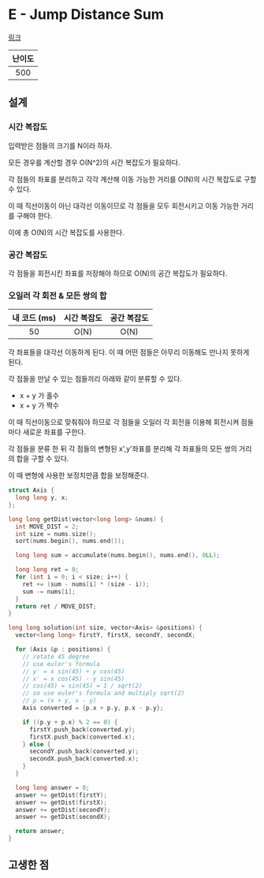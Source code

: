 # E - Jump Distance Sum

[링크](https://atcoder.jp/contests/abc351/tasks/abc351_e)

| 난이도 |
| :----: |
|  500   |

## 설계

### 시간 복잡도

입력받은 점들의 크기를 N이라 하자.

모든 경우를 계산할 경우 O(N^2)의 시간 복잡도가 필요하다.

각 점들의 좌표를 분리하고 각각 계산해 이동 가능한 거리를 O(N)의 시간 복잡도로 구할 수 있다.

이 때 직선이동이 아닌 대각선 이동이므로 각 점들을 모두 회전시키고 이동 가능한 거리를 구해야 한다.

이에 총 O(N)의 시간 복잡도를 사용한다.

### 공간 복잡도

각 점들을 회전시킨 좌표를 저장해야 하므로 O(N)의 공간 복잡도가 필요하다.

### 오일러 각 회전 & 모든 쌍의 합

| 내 코드 (ms) | 시간 복잡도 | 공간 복잡도 |
| :----------: | :---------: | :---------: |
|      50      |    O(N)     |    O(N)     |

각 좌표들을 대각선 이동하게 된다. 이 때 어떤 점들은 아무리 이동해도 만나지 못하게 된다.

각 점들을 만날 수 있는 점들끼리 아래와 같이 분류할 수 있다.

- x + y 가 홀수
- x + y 가 짝수

이 때 직선이동으로 맞춰줘야 하므로 각 점들을 오일러 각 회전을 이용해 회전시켜 점들마다 새로운 좌표를 구한다.

각 점들을 분류 한 뒤 각 점들의 변형된 x',y'좌표를 분리해 각 좌표들의 모든 쌍의 거리의 합을 구할 수 있다.

이 때 변형에 사용한 보정치만큼 합을 보정해준다.

```cpp
struct Axis {
  long long y, x;
};

long long getDist(vector<long long> &nums) {
  int MOVE_DIST = 2;
  int size = nums.size();
  sort(nums.begin(), nums.end());

  long long sum = accumulate(nums.begin(), nums.end(), 0LL);

  long long ret = 0;
  for (int i = 0; i < size; i++) {
    ret += (sum - nums[i] * (size - i));
    sum -= nums[i];
  }
  return ret / MOVE_DIST;
}

long long solution(int size, vector<Axis> &positions) {
  vector<long long> firstY, firstX, secondY, secondX;

  for (Axis &p : positions) {
    // rotate 45 degree
    // use euler's formula
    // y' = x sin(45) + y cos(45)
    // x' = x cos(45) - y sin(45)
    // cos(45) = sin(45) = 1 / sqrt(2)
    // so use euler's formula and multiply sqrt(2)
    // p = (x + y, x - y)
    Axis converted = {p.x + p.y, p.x - p.y};

    if ((p.y + p.x) % 2 == 0) {
      firstY.push_back(converted.y);
      firstX.push_back(converted.x);
    } else {
      secondY.push_back(converted.y);
      secondX.push_back(converted.x);
    }
  }

  long long answer = 0;
  answer += getDist(firstY);
  answer += getDist(firstX);
  answer += getDist(secondY);
  answer += getDist(secondX);

  return answer;
}
```

## 고생한 점
